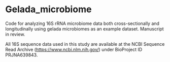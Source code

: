# Gelada_microbiome
Code for analyzing 16S rRNA microbiome data both cross-sectionally and longitudinally using gelada microbiomes as an example dataset. Manuscript in review. 

All 16S sequence data used in this study are available at the NCBI Sequence Read Archive (https://www.ncbi.nlm.nih.gov/) under BioProject ID PRJNA639843. 
